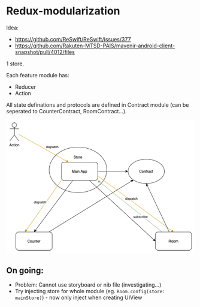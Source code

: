 # Redux-modularization

Idea: 
- https://github.com/ReSwift/ReSwift/issues/377
- https://github.com/Rakuten-MTSD-PAIS/mavenir-android-client-snapshot/pull/4012/files

1 store.

Each feature module has:
- Reducer
- Action

All state definations and protocols are defined in Contract module (can be seperated to CounterContract, RoomContract...).

![Workflow](redux.png)

## On going:
- Problem: Cannot use storyboard or nib file (investigating...)
- Try injecting store for whole module (eg. `Room.config(store: mainStore)`) - now only inject when creating UIView
